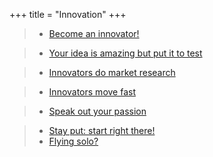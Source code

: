 +++ 
title = "Innovation" 
+++

>- [Become an innovator!](https://hungry-bhaskara-720cf0.netlify.com/post/become-an-innovator/)

>- [Your idea is amazing but put it to test](https://hungry-bhaskara-720cf0.netlify.com/post/your-idea-is-amazing-but-put-it-to-test/)

>- [Innovators do market research](https://hungry-bhaskara-720cf0.netlify.com/post/innovators-do-market-research/)

>- [Innovators move fast](https://hungry-bhaskara-720cf0.netlify.com/post/innovators-move-fast/)

>- [Speak out your passion](https://hungry-bhaskara-720cf0.netlify.com/post/speak-out-your-passion/)

>- [Stay put: start right there!](https://hungry-bhaskara-720cf0.netlify.com/post/stay-put-start-right-there/)
>- [Flying solo?](https://hungry-bhaskara-720cf0.netlify.com/post/flying-solo/)
